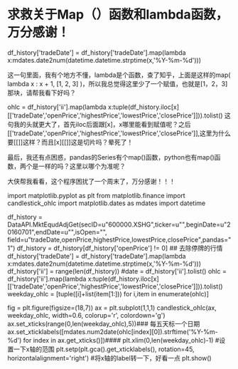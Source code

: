 # 求救关于Map（）函数和lambda函数，万分感谢！

df_history['tradeDate'] = df_history['tradeDate'].map(lambda x:mdates.date2num(datetime.datetime.strptime(x,'%Y-%m-%d')))

这一句里面，我有个地方不懂，lambda是个函数，查了知乎，上面是这样的map( lambda x : x + 1, [1, 2, 3] )，所以我总觉得这里少了一个赋值，也就是[1，2，3]那块，请帮我看下好吗？

ohlc = df_history['ii'].map(lambda x:tuple(df_history.iloc[x][['tradeDate','openPrice','highestPrice','lowestPrice','closePrice']])).tolist()
这句我的头就更大了，首先iloc后面跟[x]，x哪里能看到赋值呢？之后[['tradeDate','openPrice','highestPrice','lowestPrice','closePrice']],这里为什么要[[]]这样？而且[x][[]]这是切片吗？晕死了！

最后，我还有点困惑，pandas的Series有个map()函数，python也有map()函数，两个是一样的吗？这里以哪个为准呢？

大侠帮我看看，这个程序困扰了一个周末了，万分感谢！！！




import matplotlib.pyplot as plt
from matplotlib.finance import candlestick_ohlc
import matplotlib.dates as mdates
import datetime 

df_history = DataAPI.MktEqudAdjGet(secID=u"600000.XSHG",ticker=u"",beginDate=u"20160701",endDate=u"",isOpen="",
                   field=u"tradeDate,openPrice,highestPrice,lowestPrice,closePrice",pandas="1")
df_history = df_history[df_history['openPrice'] != 0]  ## 去除停牌的行情
df_history['tradeDate'] = df_history['tradeDate'].map(lambda x:mdates.date2num(datetime.datetime.strptime(x,'%Y-%m-%d')))
df_history['ii'] = range(len(df_history))
#date = df_history['ii'].tolist()
ohlc = df_history['ii'].map(lambda x:tuple(df_history.iloc[x][['tradeDate','openPrice','highestPrice','lowestPrice','closePrice']])).tolist()
weekday_ohlc = [tuple([i]+list(item[1:])) for i,item in enumerate(ohlc)]

fig = plt.figure(figsize=(18,7))
ax = plt.subplot(1,1,1)
candlestick_ohlc(ax, weekday_ohlc, width=0.6, colorup='r', colordown='g')
ax.set_xticks(range(0,len(weekday_ohlc),5))### 每五天标一个日期
ax.set_xticklabels([mdates.num2date(ohlc[index][0]).strftime('%Y-%m-%d') for index in ax.get_xticks()])####
plt.xlim(0,len(weekday_ohlc)-1) #设置一下x轴的范围
plt.setp(plt.gca().get_xticklabels(), rotation=45, horizontalalignment='right') #将x轴的label转一下，好看一点
plt.show()